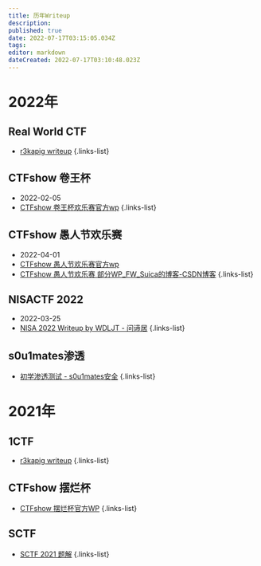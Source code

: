 ```yaml
---
title: 历年Writeup
description: 
published: true
date: 2022-07-17T03:15:05.034Z
tags: 
editor: markdown
dateCreated: 2022-07-17T03:10:48.023Z
---
```


# 2022年

## Real World CTF
- [r3kapig writeup](https://r3kapig.com/writeup/20220125-rwctf4/)
{.links-list}

## CTFshow 卷王杯
- 2022-02-05
- [CTFshow 卷王杯欢乐赛官方wp](https://qgieod1s9b.feishu.cn/docs/doccntELBOXQWXWrRgiWteZ0Xdh)
{.links-list}

## CTFshow 愚人节欢乐赛
- 2022-04-01
- [CTFshow 愚人节欢乐赛官方wp](https://qgieod1s9b.feishu.cn/docs/doccnxS205koA7xoGv2ud6dBbdg)
- [CTFshow 愚人节欢乐赛 部分WP_FW_Suica的博客-CSDN博客](https://blog.csdn.net/Nancy523/article/details/123920977?csdn_share_tail=%7B%22type%22%3A%22blog%22%2C%22rType%22%3A%22article%22%2C%22rId%22%3A%22123920977%22%2C%22source%22%3A%22Nancy523%22%7D&ctrtid=MGiHm)
{.links-list}

## NISACTF 2022
- 2022-03-25
- [NISA 2022 Writeup by WDLJT - 问谛居](https://www.wd-ljt.com/post/0329/799.html#nisactf-2022-sign-ezc)
{.links-list}

## s0u1mates渗透
- [初学渗透测试 - s0u1mates安全](https://mp.weixin.qq.com/s?__biz=MzkxMzMyMjgzNg==&mid=2247483713&idx=1&sn=96882c34ff2bfb54baa369d66e4ae81a&chksm=c17e277af609ae6c4f986e7ed166a669557140080daba730cbb2a1dc0516df3382715e015b72&mpshare=1&scene=22&srcid=0404klp9zdObaNbkD52gHSUE&sharer_sharetime=1649050474860&sharer_shareid=2a84f26defae9c9196ca0b80c2a8b48e#rd)
{.links-list}

# 2021年

## 1CTF

- [r3kapig writeup](https://r3kapig.com/writeup/20211122-n1ctf/#py)
{.links-list}
## CTFshow 摆烂杯

- [CTFshow 摆烂杯官方WP](https://qgieod1s9b.feishu.cn/docs/doccnC4EpMhSv1Ni6mbL7BQQdBc)
{.links-list}
## SCTF

- [SCTF 2021 题解](https://syclover.feishu.cn/docs/doccnmKCtL4ABewkf89aAJXIdmg#z0iZKP)
{.links-list}
